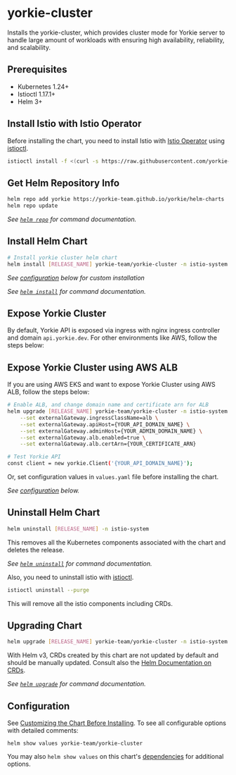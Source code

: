 # yorkie-cluster

Installs the yorkie-cluster, which provides cluster mode for Yorkie server to handle large amount of workloads with ensuring high availability, reliability, and scalability.

## Prerequisites

- Kubernetes 1.24+
- Istioctl 1.17.1+
- Helm 3+

## Install Istio with Istio Operator

Before installing the chart, you need to install Istio with [Istio Operator](https://istio.io/latest/docs/setup/install/operator/) using [istioctl](https://istio.io/latest/docs/setup/getting-started/#download).

```bash
istioctl install -f <(curl -s https://raw.githubusercontent.com/yorkie-team/yorkie/main/build/charts/yorkie-cluster/istio-operator.yaml)
```

## Get Helm Repository Info

```bash
helm repo add yorkie https://yorkie-team.github.io/yorkie/helm-charts
helm repo update
```

_See [`helm repo`](https://helm.sh/docs/helm/helm_repo/) for command documentation._

## Install Helm Chart

```bash
# Install yorkie cluster helm chart
helm install [RELEASE_NAME] yorkie-team/yorkie-cluster -n istio-system --create-namespace
```

_See [configuration](#configuration) below for custom installation_

_See [`helm install`](https://helm.sh/docs/helm/helm_install/) for command documentation._

## Expose Yorkie Cluster

By default, Yorkie API is exposed via ingress with nginx ingress controller and domain `api.yorkie.dev`.
For other environments like AWS, follow the steps below:

## Expose Yorkie Cluster using AWS ALB

If you are using AWS EKS and want to expose Yorkie Cluster using AWS ALB, follow the steps below:

```bash
# Enable ALB, and change domain name and certificate arn for ALB
helm upgrade [RELEASE_NAME] yorkie-team/yorkie-cluster -n istio-system \
    --set externalGateway.ingressClassName=alb \
    --set externalGateway.apiHost={YOUR_API_DOMAIN_NAME} \
    --set externalGateway.adminHost={YOUR_ADMIN_DOMAIN_NAME} \
    --set externalGateway.alb.enabled=true \
    --set externalGateway.alb.certArn={YOUR_CERTIFICATE_ARN}

# Test Yorkie API
const client = new yorkie.Client('{YOUR_API_DOMAIN_NAME}');
```

Or, set configuration values in `values.yaml` file before installing the chart.

_See [configuration](#configuration) below._

## Uninstall Helm Chart

```bash
helm uninstall [RELEASE_NAME] -n istio-system
```

This removes all the Kubernetes components associated with the chart and deletes the release.

_See [`helm uninstall`](https://helm.sh/docs/helm/helm_uninstall/) for command documentation._

Also, you need to uninstall istio with [istioctl](https://istio.io/latest/docs/setup/getting-started/#download).

```bash
istioctl uninstall --purge
```

This will remove all the istio components including CRDs.

## Upgrading Chart

```bash
helm upgrade [RELEASE_NAME] yorkie-team/yorkie-cluster -n istio-system
```

With Helm v3, CRDs created by this chart are not updated by default and should be manually updated.
Consult also the [Helm Documentation on CRDs](https://helm.sh/docs/chart_best_practices/custom_resource_definitions).

_See [`helm upgrade`](https://helm.sh/docs/helm/helm_upgrade/) for command documentation._

## Configuration

See [Customizing the Chart Before Installing](https://helm.sh/docs/intro/using_helm/#customizing-the-chart-before-installing). To see all configurable options with detailed comments:

```console
helm show values yorkie-team/yorkie-cluster
```

You may also `helm show values` on this chart's [dependencies](#dependencies) for additional options.
